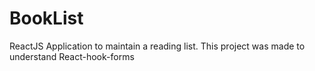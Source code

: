 # BookList
ReactJS Application to maintain a reading list. This project was made to understand React-hook-forms
